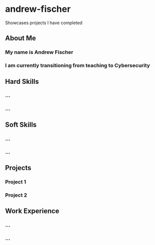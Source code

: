 # andrew-fischer
Showcases projects I have completed


## About Me
### My name is Andrew Fischer
### I am currently transitioning from teaching to Cybersecurity


## Hard Skills
### ...
### ...


## Soft Skills
### ...
### ...


## Projects
### Project 1
### Project 2


## Work Experience
### ...
### ...
